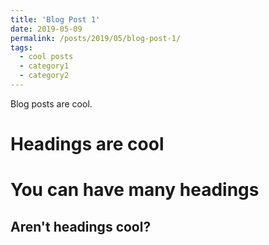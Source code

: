 ```yaml
---
title: 'Blog Post 1'
date: 2019-05-09
permalink: /posts/2019/05/blog-post-1/
tags:
  - cool posts
  - category1
  - category2
---
```


Blog posts are cool.

Headings are cool
======

You can have many headings
======

Aren't headings cool?
------
